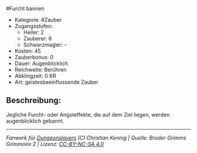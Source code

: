 #Furcht bannen  
- Kategorie: #Zauber  
- Zugangsstufen:  
  - Heiler: 2  
  - Zauberer: 6  
  - Schwarzmagier: -  
- Kosten: 45  
- Zauberbonus: 0  
- Dauer: Augenblicklich  
- Reichweite: Berühren  
- Abklingzeit: 0 KR  
- Art: geistesbeeinflussende Zauber     

## Beschreibung:
Jegliche Furcht- oder Angsteffekte, die auf dem Ziel liegen, werden augenblicklich gebannt.


___
*Fanwerk für [Dungeonslayers](https://www.dungeonslayers.net/) (C) Christian Kennig | Quelle: Bruder Grimms Grimmoire 2 | Lizenz: [CC-BY-NC-SA 4.0](https://creativecommons.org/licenses/by-nc-sa/4.0/deed.de)*